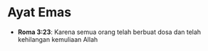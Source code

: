 # Ayat Emas

- **Roma 3:23**: Karena semua orang telah berbuat dosa dan telah kehilangan kemuliaan Allah